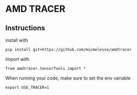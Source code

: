# AMD TRACER

## Instructions
install with 

```pip install git+https://github.com/micmelesse/amdtracer```

import with 

```from amdtracer.tensorTools import *```

When running your code, make sure to set the env variable

```export USE_TRACER=1```
